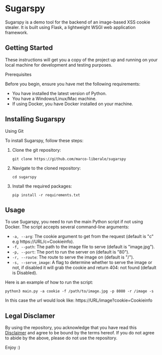 # Sugarspy

Sugarspy is a demo tool for the backend of an image-based XSS cookie stealer. It is built using Flask, a lightweight WSGI web application framework.

## Getting Started

These instructions will get you a copy of the project up and running on your local machine for development and testing purposes.

Prerequisites

Before you begin, ensure you have met the following requirements:

- You have installed the latest version of Python.
- You have a Windows/Linux/Mac machine.
- If using Docker, you have Docker installed on your machine.

## Installing Sugarspy

Using Git

To install Sugarspy, follow these steps:

1. Clone the git repository:
   ```
   git clone https://github.com/marco-liberale/sugarspy
   ```
3. Navigate to the cloned repository:
   ```
   cd sugarspy
   ```
5. Install the required packages:
   ```
   pip install -r requirements.txt
   ```


## Usage

To use Sugarspy, you need to run the main Python script if not using Docker. The script accepts several command-line arguments:

- `-a, --arg`: The cookie argument to get from the request (default is "c" e.g https://URL/c=Cookieinfo).
- `-f, --path`: The path to the image file to serve (default is "image.jpg").
- `-p, --port`: The port to run the server on (default is "80").
- `-r, --route`: The route to serve the image on (default is "/").
- `-s, --serve_image`: A flag to determine whether to serve the image or not, if disabled it will grab the cookie and return 404: not found (default is Disabled).

Here is an example of how to run the script:
```
python3 main.py -a cookie -f /path/to/image.jpg -p 8080 -r /image -s
```
In this case the url would look like: https://URL/image?cookie=Cookieinfo

## Legal Disclamer
By using the repository, you acknowledge that you have read this [Disclaimer](https://github.com/marco-liberale/sugarspy/blob/main/legal_disclamer.md) and agree to be bound by the terms hereof.
If you do not agree to abide by the above, please do not use the repository.

Enjoy :)

